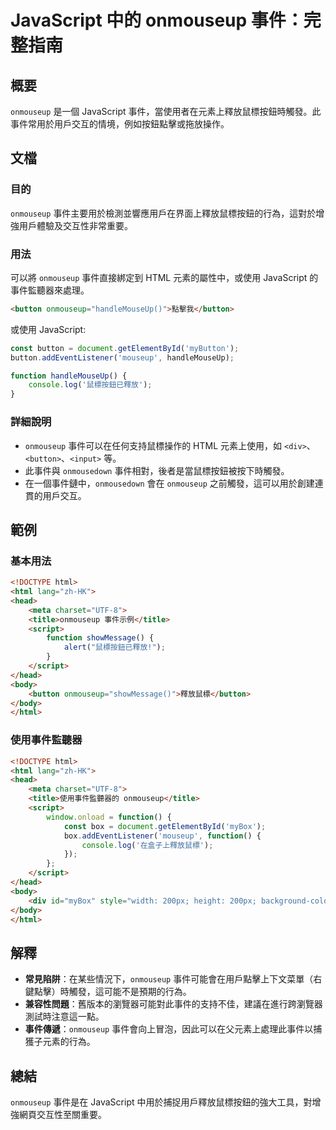 <!--
Meta Description: # JavaScript 中的 onmouseup 事件：完整指南 ## 概要 `onmouseup` 是一個 JavaScript 事件，當使用者在元素上釋放鼠標按鈕時觸發。此事件常用於用戶交互的情境，例如按鈕點擊或拖放操作。 ## 文檔 ### 目的 `onmouseup` 事件主要用於檢測並響...
Meta Keywords: onmouseup, html, button, javascript, function
-->

# JavaScript 中的 onmouseup 事件：完整指南

## 概要
`onmouseup` 是一個 JavaScript 事件，當使用者在元素上釋放鼠標按鈕時觸發。此事件常用於用戶交互的情境，例如按鈕點擊或拖放操作。

## 文檔
### 目的
`onmouseup` 事件主要用於檢測並響應用戶在界面上釋放鼠標按鈕的行為，這對於增強用戶體驗及交互性非常重要。

### 用法
可以將 `onmouseup` 事件直接綁定到 HTML 元素的屬性中，或使用 JavaScript 的事件監聽器來處理。

```html
<button onmouseup="handleMouseUp()">點擊我</button>
```

或使用 JavaScript:

```javascript
const button = document.getElementById('myButton');
button.addEventListener('mouseup', handleMouseUp);

function handleMouseUp() {
    console.log('鼠標按鈕已釋放');
}
```

### 詳細說明
- `onmouseup` 事件可以在任何支持鼠標操作的 HTML 元素上使用，如 `<div>`、`<button>`、`<input>` 等。
- 此事件與 `onmousedown` 事件相對，後者是當鼠標按鈕被按下時觸發。
- 在一個事件鏈中，`onmousedown` 會在 `onmouseup` 之前觸發，這可以用於創建連貫的用戶交互。

## 範例
### 基本用法
```html
<!DOCTYPE html>
<html lang="zh-HK">
<head>
    <meta charset="UTF-8">
    <title>onmouseup 事件示例</title>
    <script>
        function showMessage() {
            alert("鼠標按鈕已釋放!");
        }
    </script>
</head>
<body>
    <button onmouseup="showMessage()">釋放鼠標</button>
</body>
</html>
```

### 使用事件監聽器
```html
<!DOCTYPE html>
<html lang="zh-HK">
<head>
    <meta charset="UTF-8">
    <title>使用事件監聽器的 onmouseup</title>
    <script>
        window.onload = function() {
            const box = document.getElementById('myBox');
            box.addEventListener('mouseup', function() {
                console.log('在盒子上釋放鼠標');
            });
        };
    </script>
</head>
<body>
    <div id="myBox" style="width: 200px; height: 200px; background-color: lightblue;"></div>
</body>
</html>
```

## 解釋
- **常見陷阱**：在某些情況下，`onmouseup` 事件可能會在用戶點擊上下文菜單（右鍵點擊）時觸發，這可能不是預期的行為。
- **兼容性問題**：舊版本的瀏覽器可能對此事件的支持不佳，建議在進行跨瀏覽器測試時注意這一點。
- **事件傳遞**：`onmouseup` 事件會向上冒泡，因此可以在父元素上處理此事件以捕獲子元素的行為。

## 總結
`onmouseup` 事件是在 JavaScript 中用於捕捉用戶釋放鼠標按鈕的強大工具，對增強網頁交互性至關重要。